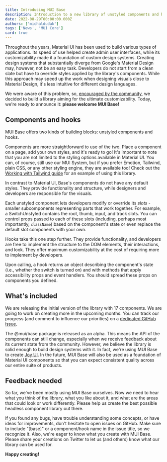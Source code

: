 ```yaml
---
title: Introducing MUI Base
description: Introduction to a new library of unstyled components and hooks - MUI Base
date: 2022-08-29T00:00:00.000Z
authors: ['michaldudak']
tags: ['News', 'MUI Core']
card: true
---
```


<!-- hero image goes here -->

Throughout the years, Material UI has been used to build various types of applications.
Its speed of use helped create admin user interfaces, while its customizability made it a foundation of custom design systems.
Creating design systems that substantially diverge from Google's Material Design may, however, not be an easy task.
Developers do not start from a clean slate but have to override styles applied by the library's components.
While this approach may speed up the work when designing visuals close to Material Design, it's less intuitive for different design languages.

We were aware of this problem, so, [encouraged by the community](https://github.com/mui/material-ui/issues/6218), we decided to build a library aiming for the ultimate customizability.
Today, we're ready to announce it: **please welcome MUI Base!**

## Components and hooks

MUI Base offers two kinds of building blocks: unstyled components and hooks.

Components are more straightforward to use of the two.
Place a component on a page, add your own styles, and it's ready to go!
It's important to note that you are not limited to the styling options available in Material UI.
You can, of course, still use our MUI System, but if you prefer Emotion, Tailwind, plain CSS, or any other styling engine, they are available too!
Check out the [Working with Tailwind guide](http:///base/guides/working-with-tailwind-css/) for an example of using this library.

In contrast to Material UI, Base's components do not have any default styles.
They provide functionality and structure, while designers and developers are responsible for the visuals.

Each unstyled component lets developers modify or override its *slots* - smaller subcomponents representing parts that work together.
For example, a SwitchUnstyled contains the root, thumb, input, and track slots.
You can control props passed to each of these slots (including, perhaps most importantly, `className`) based on the component's state or even replace the default slot components with your own.

<!-- example here -->

Hooks take this one step further.
They provide functionality, and developers are free to implement the structure to the DOM elements, their interactions, and look.
They offer maximum customizability at the cost of requiring more to implement by developers.

Upon calling, a hook returns an object describing the component's state (i.e., whether the switch is turned on) and with methods that apply accessibility props and event handlers.
You should spread these props on components you defined.

<!-- example here -->

## What's included

We are releasing the initial version of the library with 17 components.
We are going to work on creating more in the upcoming months.
You can track our progress (and comment to influence our priorities) on a [dedicated GitHub issue](https://github.com/mui/material-ui/issues/27170).

The @mui/base package is released as an alpha.
This means the API of the components can still change, especially when we receive feedback about its current state from the community.
However, we believe the library is solid enough to build design systems with it.
In fact, we're using MUI Base to create [Joy UI](/blog/first-look-at-joy/).
In the future, MUI Base will also be used as a foundation of Material UI components so that you can expect consistent quality across our entire suite of products.

## Feedback needed

So far, we've been mostly using MUI Base ourselves.
Now we need to hear what you think of the library, what you like about it, and what are the areas that could look or work differently.
Please help us create the best possible headless component library out there.

If you found any bugs, have trouble understanding some concepts, or have ideas for improvements, don't hesitate to open issues on GitHub.
Make sure to include "[base]" or a component/hook name in the issue title, so we recognize it.
Also, we're eager to know what you create with MUI Base.
Please share your creations on Twitter to let us (and others) know what our library can be used for.  

**Happy creating!**
